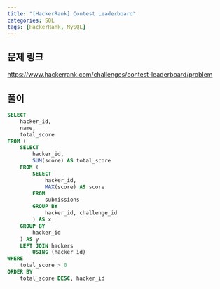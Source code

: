 ```yaml
---
title: "[HackerRank] Contest Leaderboard"
categories: SQL
tags: [HackerRank, MySQL]
---
```


## 문제 링크

<https://www.hackerrank.com/challenges/contest-leaderboard/problem>

## 풀이

```sql
SELECT 
    hacker_id, 
    name, 
    total_score 
FROM (
    SELECT 
        hacker_id, 
        SUM(score) AS total_score 
    FROM (
        SELECT 
            hacker_id, 
            MAX(score) AS score 
        FROM 
            submissions 
        GROUP BY 
            hacker_id, challenge_id
        ) AS x
    GROUP BY 
        hacker_id
    ) AS y
    LEFT JOIN hackers 
        USING (hacker_id) 
WHERE 
    total_score > 0 
ORDER BY 
    total_score DESC, hacker_id
```